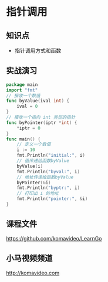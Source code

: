 指针调用
========

## 知识点

* 指针调用方式和函数

## 实战演习

~~~go
package main
import "fmt"
// 接收一个数值
func byValue(ival int) {
    ival = 0
}
// 接收一个指向 int 类型的指针
func byPointer(iptr *int) {
    *iptr = 0
}
func main() {
    // 定义一个数值
    i := 10
    fmt.Println("initial:", i)
    // 值传递给函数byValue
    byValue(i)
    fmt.Println("byval:", i)
    // 地址传递给函数byValue
    byPointer(&i)
    fmt.Println("byptr:", i)
    // 打印出 i 的地址
    fmt.Println("pointer:", &i)
}
~~~

## 课程文件

https://github.com/komavideo/LearnGo

## 小马视频频道

http://komavideo.com
